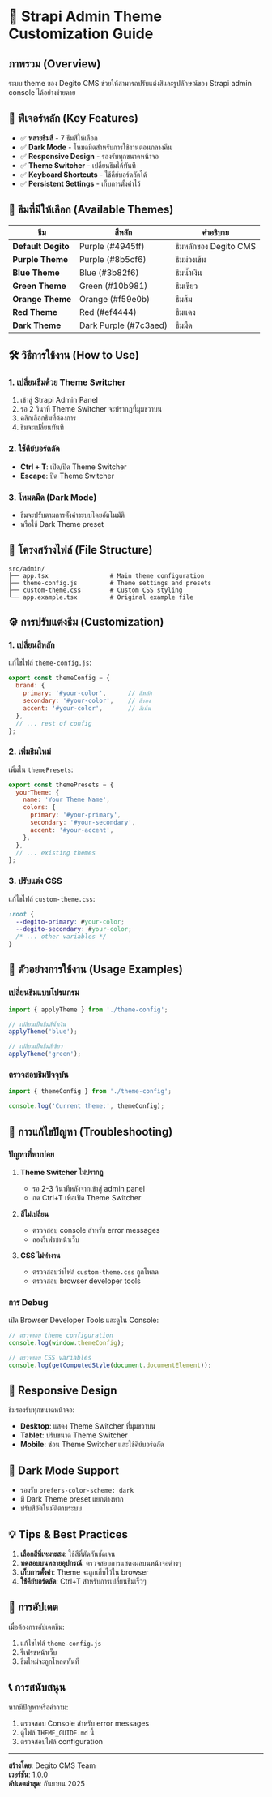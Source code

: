 # 🎨 Strapi Admin Theme Customization Guide

## ภาพรวม (Overview)

ระบบ theme ของ Degito CMS ช่วยให้สามารถปรับแต่งสีและรูปลักษณ์ของ Strapi admin console ได้อย่างง่ายดาย

## 🚀 ฟีเจอร์หลัก (Key Features)

- ✅ **หลายธีมสี** - 7 ธีมสีให้เลือก
- ✅ **Dark Mode** - โหมดมืดสำหรับการใช้งานตอนกลางคืน
- ✅ **Responsive Design** - รองรับทุกขนาดหน้าจอ
- ✅ **Theme Switcher** - เปลี่ยนธีมได้ทันที
- ✅ **Keyboard Shortcuts** - ใช้คีย์บอร์ดลัดได้
- ✅ **Persistent Settings** - เก็บการตั้งค่าไว้

## 🎯 ธีมที่มีให้เลือก (Available Themes)

| ธีม | สีหลัก | คำอธิบาย |
|-----|-------|----------|
| **Default Degito** | Purple (#4945ff) | ธีมหลักของ Degito CMS |
| **Purple Theme** | Purple (#8b5cf6) | ธีมม่วงเข้ม |
| **Blue Theme** | Blue (#3b82f6) | ธีมน้ำเงิน |
| **Green Theme** | Green (#10b981) | ธีมเขียว |
| **Orange Theme** | Orange (#f59e0b) | ธีมส้ม |
| **Red Theme** | Red (#ef4444) | ธีมแดง |
| **Dark Theme** | Dark Purple (#7c3aed) | ธีมมืด |

## 🛠️ วิธีการใช้งาน (How to Use)

### 1. เปลี่ยนธีมด้วย Theme Switcher

1. เข้าสู่ Strapi Admin Panel
2. รอ 2 วินาที Theme Switcher จะปรากฏที่มุมขวาบน
3. คลิกเลือกธีมที่ต้องการ
4. ธีมจะเปลี่ยนทันที

### 2. ใช้คีย์บอร์ดลัด

- **Ctrl + T**: เปิด/ปิด Theme Switcher
- **Escape**: ปิด Theme Switcher

### 3. โหมดมืด (Dark Mode)

- ธีมจะปรับตามการตั้งค่าระบบโดยอัตโนมัติ
- หรือใช้ Dark Theme preset

## 📁 โครงสร้างไฟล์ (File Structure)

```
src/admin/
├── app.tsx                 # Main theme configuration
├── theme-config.js         # Theme settings and presets
├── custom-theme.css        # Custom CSS styling
└── app.example.tsx         # Original example file
```

## ⚙️ การปรับแต่งธีม (Customization)

### 1. เปลี่ยนสีหลัก

แก้ไขไฟล์ `theme-config.js`:

```javascript
export const themeConfig = {
  brand: {
    primary: '#your-color',      // สีหลัก
    secondary: '#your-color',    // สีรอง
    accent: '#your-color',       // สีเน้น
  },
  // ... rest of config
};
```

### 2. เพิ่มธีมใหม่

เพิ่มใน `themePresets`:

```javascript
export const themePresets = {
  yourTheme: {
    name: 'Your Theme Name',
    colors: {
      primary: '#your-primary',
      secondary: '#your-secondary',
      accent: '#your-accent',
    },
  },
  // ... existing themes
};
```

### 3. ปรับแต่ง CSS

แก้ไขไฟล์ `custom-theme.css`:

```css
:root {
  --degito-primary: #your-color;
  --degito-secondary: #your-color;
  /* ... other variables */
}
```

## 🎨 ตัวอย่างการใช้งาน (Usage Examples)

### เปลี่ยนธีมแบบโปรแกรม

```javascript
import { applyTheme } from './theme-config';

// เปลี่ยนเป็นธีมสีน้ำเงิน
applyTheme('blue');

// เปลี่ยนเป็นธีมสีเขียว
applyTheme('green');
```

### ตรวจสอบธีมปัจจุบัน

```javascript
import { themeConfig } from './theme-config';

console.log('Current theme:', themeConfig);
```

## 🔧 การแก้ไขปัญหา (Troubleshooting)

### ปัญหาที่พบบ่อย

1. **Theme Switcher ไม่ปรากฏ**
   - รอ 2-3 วินาทีหลังจากเข้าสู่ admin panel
   - กด Ctrl+T เพื่อเปิด Theme Switcher

2. **สีไม่เปลี่ยน**
   - ตรวจสอบ console สำหรับ error messages
   - ลองรีเฟรชหน้าเว็บ

3. **CSS ไม่ทำงาน**
   - ตรวจสอบว่าไฟล์ `custom-theme.css` ถูกโหลด
   - ตรวจสอบ browser developer tools

### การ Debug

เปิด Browser Developer Tools และดูใน Console:

```javascript
// ตรวจสอบ theme configuration
console.log(window.themeConfig);

// ตรวจสอบ CSS variables
console.log(getComputedStyle(document.documentElement));
```

## 📱 Responsive Design

ธีมรองรับทุกขนาดหน้าจอ:

- **Desktop**: แสดง Theme Switcher ที่มุมขวาบน
- **Tablet**: ปรับขนาด Theme Switcher
- **Mobile**: ซ่อน Theme Switcher และใช้คีย์บอร์ดลัด

## 🌙 Dark Mode Support

- รองรับ `prefers-color-scheme: dark`
- มี Dark Theme preset แยกต่างหาก
- ปรับสีอัตโนมัติตามระบบ

## 💡 Tips & Best Practices

1. **เลือกสีที่เหมาะสม**: ใช้สีที่ตัดกันชัดเจน
2. **ทดสอบบนหลายอุปกรณ์**: ตรวจสอบการแสดงผลบนหน้าจอต่างๆ
3. **เก็บการตั้งค่า**: Theme จะถูกเก็บไว้ใน browser
4. **ใช้คีย์บอร์ดลัด**: Ctrl+T สำหรับการเปลี่ยนธีมเร็วๆ

## 🔄 การอัปเดต

เมื่อต้องการอัปเดตธีม:

1. แก้ไขไฟล์ `theme-config.js`
2. รีเฟรชหน้าเว็บ
3. ธีมใหม่จะถูกโหลดทันที

## 📞 การสนับสนุน

หากมีปัญหาหรือคำถาม:

1. ตรวจสอบ Console สำหรับ error messages
2. ดูไฟล์ `THEME_GUIDE.md` นี้
3. ตรวจสอบไฟล์ configuration

---

**สร้างโดย**: Degito CMS Team  
**เวอร์ชัน**: 1.0.0  
**อัปเดตล่าสุด**: กันยายน 2025

